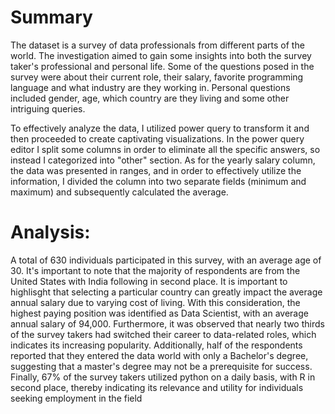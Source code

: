 # Summary

The dataset is a survey of data professionals from different parts of the world. The investigation aimed to gain some insights into both the survey taker's professional
and personal life. Some of the questions posed in the survey were about their current role, their salary, favorite programming language and what industry are they working in. Personal questions included gender, age, which country are they living and some other intriguing queries. 

To effectively analyze the data, I utilized power query to transform it and then proceeded to create captivating visualizations. In the power query editor I split some columns in order to eliminate all the specific answers, so instead I categorized into "other" section. As for the yearly salary column, the data was presented in ranges, and in order to effectively utilize the information, I divided the column into two separate fields (minimum and maximum) and subsequently calculated the average.


 # Analysis:

A total of 630 individuals participated in this survey, with an average age of 30. It's important to note that the majority of respondents are from the United States with India following in second place. It is important to highlisght that selecting a particular country can greatly impact the average annual salary due to varying cost of living. With this consideration, the highest paying position was identified as Data Scientist, with an average annual salary of 94,000. Furthermore, it was observed that nearly two thirds of the survey takers had switched their career to data-related roles, which indicates its increasing popularity. Additionally, half of the respondents reported that they entered the data world with only a Bachelor's degree, suggesting that a master's degree may not be a prerequisite for success.
Finally, 67% of the survey takers utilized python on a daily basis, with R in second place, thereby indicating its relevance and utility for individuals seeking employment in the field 
